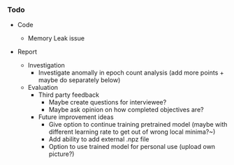 ### Todo

- Code
  - Memory Leak issue

- Report
  - Investigation
    - Investigate anomally in epoch count analysis (add more points + maybe do separately below)
  - Evaluation
    - Third party feedback
      - Maybe create questions for interviewee?
      - Maybe ask opinion on how completed objectives are?
    - Future improvement ideas
      - Give option to continue training pretrained model (maybe with different learning rate to get out of wrong local minima?~)
      - Add ability to add external .npz file
      - Option to use trained model for personal use (upload own picture?)